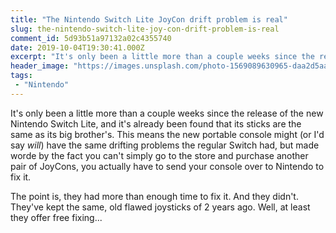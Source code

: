```yaml
---
title: "The Nintendo Switch Lite JoyCon drift problem is real"
slug: the-nintendo-switch-lite-joy-con-drift-problem-is-real
comment_id: 5d93b51a97132a02c4355740
date: 2019-10-04T19:30:41.000Z
excerpt: "It's only been a little more than a couple weeks since the release of the new Nintendo Switch Lite, and it's already been found that its sticks are the same as its big brother's..."
header_image: "https://images.unsplash.com/photo-1569089630965-daa2d5aa3860?ixlib=rb-1.2.1&q=80&fm=jpg&crop=entropy&cs=tinysrgb&w=2000&fit=max&ixid=eyJhcHBfaWQiOjExNzczfQ"
tags: 
 - "Nintendo"
---
```


<p>It's only been a little more than a couple weeks since the release of the new Nintendo Switch Lite, and it's already been found that its sticks are the same as its big brother's. This means the new portable console might (or I'd say <em>will</em>) have the same drifting problems the regular Switch had, but made worde by the fact you can't simply go to the store and purchase another pair of JoyCons, you actually have to send your console over to Nintendo to fix it.</p><p>The point is, they had more than enough time to fix it. And they didn't. They've kept the same, old flawed joysticks of 2 years ago. Well, at least they offer free fixing...</p>